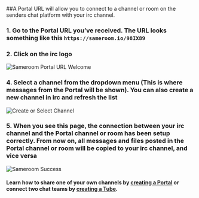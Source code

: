 ##A Portal URL will allow you to connect to a channel or room on the senders chat platform with your irc channel.

### 1. Go to the Portal URL you’ve received. The URL looks something like this `https://sameroom.io/98IX89`

### 2. Click on the irc logo
![Sameroom Portal URL Welcome](https://in.kato.im/c76bb40f2a2e9a68eaa13a3ae2c8d8e4627c565c77aca6158f001f5492ec7724/Sameroom-Select-Platform-_0004_irc.png)

### 4. Select a channel from the dropdown menu (This is where messages from the Portal will be shown). You can also create a new channel in irc and refresh the list
![Create or Select Channel](https://in.kato.im/f3e2a5d2c14da062602e45bc1cf2b495b672087398f28d09162ded75ff6a848b/Sameroom%20Join%20Portal%20Select%20Room%20ALL.png)

### 5. When you see this page, the connection between your irc channel and the Portal channel or room has been setup correctly. From now on, all messages and files posted in the Portal channel or room will be copied to your irc channel, and vice versa
![Sameroom Success](https://in.kato.im/bc1ac42c1d1d5632a436e92b5b3603422261f99a64c602007a895ecd38973336/Sameroom%20Join%20Portal%20Success%20copy.png)

#### Learn how to share one of your own channels by [creating a Portal](/getting-started/en/portal/slack) or connect two chat teams by [creating a Tube](/getting-started/en/tube/slack).
